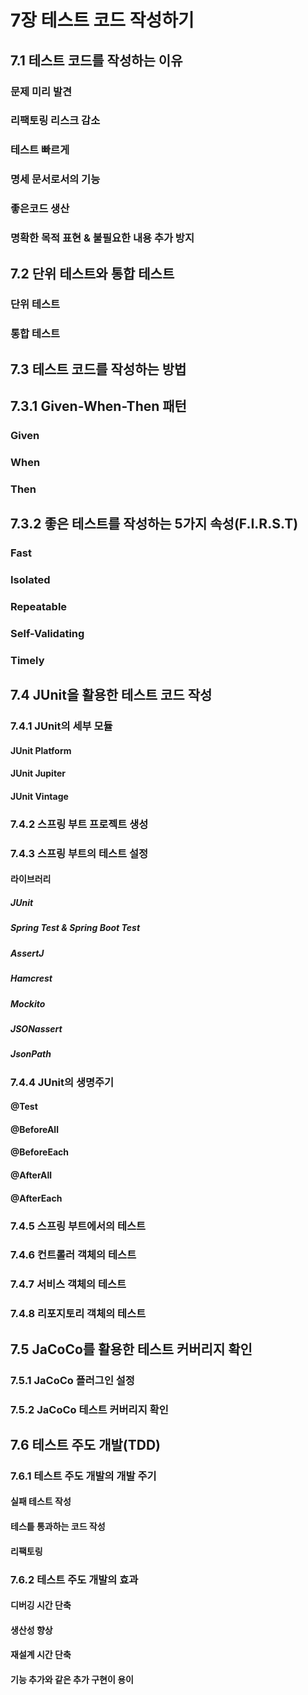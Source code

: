 # 7장 테스트 코드 작성하기

## 7.1 테스트 코드를 작성하는 이유
### 문제 미리 발견
### 리팩토링 리스크 감소
### 테스트 빠르게
### 명세 문서로서의 기능
### 좋은코드 생산
### 명확한 목적 표현 & 불필요한 내용 추가 방지 

## 7.2 단위 테스트와 통합 테스트
### 단위 테스트
### 통합  테스트

## 7.3 테스트 코드를 작성하는 방법
## 7.3.1 Given-When-Then 패턴
### Given
### When
### Then

## 7.3.2 좋은 테스트를 작성하는 5가지 속성(F.I.R.S.T)
### Fast
### Isolated
### Repeatable
### Self-Validating
### Timely

## 7.4 JUnit을 활용한 테스트 코드 작성
### 7.4.1 JUnit의 세부 모듈
#### JUnit Platform
#### JUnit Jupiter
#### JUnit Vintage

### 7.4.2 스프링 부트 프로젝트 생성
### 7.4.3 스프링 부트의 테스트 설정
#### 라이브러리
##### JUnit
##### Spring Test & Spring Boot Test
##### AssertJ
##### Hamcrest
##### Mockito
##### JSONassert
##### JsonPath
### 7.4.4 JUnit의 생명주기
#### @Test
#### @BeforeAll
#### @BeforeEach
#### @AfterAll
#### @AfterEach
### 7.4.5 스프링 부트에서의 테스트
### 7.4.6 컨트롤러 객체의 테스트
### 7.4.7 서비스 객체의 테스트
### 7.4.8 리포지토리 객체의 테스트

## 7.5 JaCoCo를 활용한 테스트 커버리지 확인
### 7.5.1 JaCoCo 플러그인 설정
### 7.5.2 JaCoCo 테스트 커버리지 확인

## 7.6 테스트 주도 개발(TDD)
### 7.6.1 테스트 주도 개발의 개발 주기
#### 실패 테스트 작성
#### 테스틑 통과하는 코드 작성
#### 리팩토링
### 7.6.2 테스트 주도 개발의 효과
#### 디버깅 시간 단축
#### 생산성 향상
#### 재설계 시간 단축
#### 기능 추가와 같은 추가 구현이 용이  